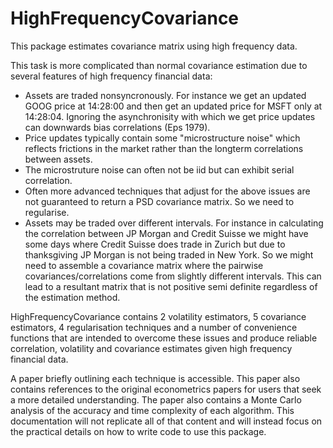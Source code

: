 # HighFrequencyCovariance

This package estimates covariance matrix using high frequency data.

This task is more complicated than normal covariance estimation due to several features of high frequency financial data:
* Assets are traded nonsyncronously. For instance we get an updated GOOG price at 14:28:00 and then get an updated price for MSFT only at 14:28:04. Ignoring the asynchronisity with which we get price updates can downwards bias correlations (Eps 1979).
* Price updates typically contain some "microstructure noise" which reflects frictions in the market rather than the longterm correlations between assets.
* The microstruture noise can often not be iid but can exhibit serial correlation.
* Often more advanced techniques that adjust for the above issues are not guaranteed to return a PSD covariance matrix. So we need to regularise.
* Assets may be traded over different intervals. For instance in calculating the correlation between JP Morgan and Credit Suisse we might have some days where Credit Suisse does  trade in Zurich but due to thanksgiving JP Morgan is not being traded in New York. So we might need to assemble a covariance matrix where the pairwise covariances/correlations come from slightly different intervals. This can lead to a resultant matrix that is not positive semi definite regardless of the estimation method.

HighFrequencyCovariance contains 2 volatility estimators, 5 covariance estimators, 4 regularisation techniques and a number of convenience functions that are intended to overcome these issues and produce reliable correlation, volatility and covariance estimates given high frequency financial data.

A paper briefly outlining each technique is accessible. This paper also contains references to the original econometrics papers for users that seek a more detailed understanding.  The paper also contains a Monte Carlo analysis of the accuracy and time complexity of each algorithm.
This documentation will not replicate all of that content and will instead focus on the practical details on how to write code to use this package.
